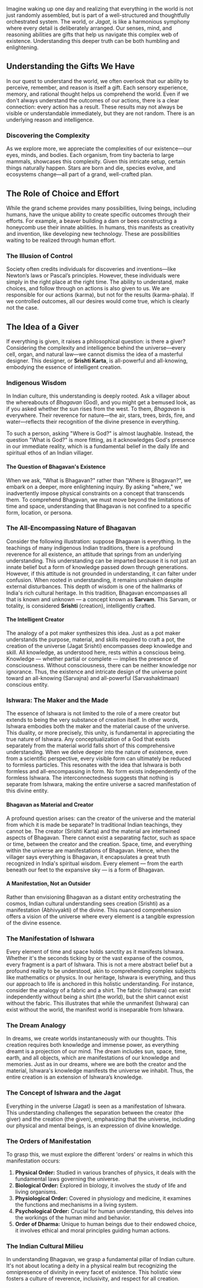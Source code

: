 Imagine waking up one day and realizing that everything in the world is not just randomly assembled, but is part of a well-structured and thoughtfully orchestrated system. The world, or *Jagat*, is like a harmonious symphony where every detail is deliberately arranged. Our senses, mind, and reasoning abilities are gifts that help us navigate this complex web of existence. Understanding this deeper truth can be both humbling and enlightening.

## Understanding the Gifts We Have

In our quest to understand the world, we often overlook that our ability to perceive, remember, and reason is itself a gift. Each sensory experience, memory, and rational thought helps us comprehend the world. Even if we don't always understand the outcomes of our actions, there is a clear connection: every action has a result. These results may not always be visible or understandable immediately, but they are not random. There is an underlying reason and intelligence.

### Discovering the Complexity

As we explore more, we appreciate the complexities of our existence—our eyes, minds, and bodies. Each organism, from tiny bacteria to large mammals, showcases this complexity. Given this intricate setup, certain things naturally happen. Stars are born and die, species evolve, and ecosystems change—all part of a grand, well-crafted plan.

## The Role of Choice and Effort

While the grand scheme provides many possibilities, living beings, including humans, have the unique ability to create specific outcomes through their efforts. For example, a beaver building a dam or bees constructing a honeycomb use their innate abilities. In humans, this manifests as creativity and invention, like developing new technology. These are possibilities waiting to be realized through human effort.

### The Illusion of Control

Society often credits individuals for discoveries and inventions—like Newton’s laws or Pascal’s principles. However, these individuals were simply in the right place at the right time. The ability to understand, make choices, and follow through on actions is also given to us. We are responsible for our actions (karma), but not for the results (karma-phala). If we controlled outcomes, all our desires would come true, which is clearly not the case.

## The Idea of a Giver

If everything is given, it raises a philosophical question: is there a giver? Considering the complexity and intelligence behind the universe—every cell, organ, and natural law—we cannot dismiss the idea of a masterful designer. This designer, or **Srishti Karta**, is all-powerful and all-knowing, embodying the essence of intelligent creation.

### Indigenous Wisdom

In Indian culture, this understanding is deeply rooted. Ask a villager about the whereabouts of *Bhagavan* (God), and you might get a bemused look, as if you asked whether the sun rises from the west. To them, *Bhagavan* is everywhere. Their reverence for nature—the air, stars, trees, birds, fire, and water—reflects their recognition of the divine presence in everything.

To such a person, asking "Where is God?" is almost laughable. Instead, the question "What is God?" is more fitting, as it acknowledges God's presence in our immediate reality, which is a fundamental belief in the daily life and spiritual ethos of an Indian villager.

#### The Question of Bhagavan's Existence
When we ask, "What is Bhagavan?" rather than "Where is Bhagavan?", we embark on a deeper, more enlightening inquiry. By asking "where," we inadvertently impose physical constraints on a concept that transcends them. To comprehend Bhagavan, we must move beyond the limitations of time and space, understanding that Bhagavan is not confined to a specific form, location, or persona.
### The All-Encompassing Nature of Bhagavan
Consider the following illustration: suppose Bhagavan is everything. In the teachings of many indigenous Indian traditions, there is a profound reverence for all existence, an attitude that springs from an underlying understanding. This understanding can be imparted because it is not just an innate belief but a form of knowledge passed down through generations.
However, if this attitude is not grounded in understanding, it can falter under confusion. When rooted in understanding, it remains unshaken despite external disturbances. This depth of wisdom is one of the hallmarks of India's rich cultural heritage.
In this tradition, Bhagavan encompasses all that is known and unknown — a concept known as **Sarvam**. This Sarvam, or totality, is considered **Srishti** (creation), intelligently crafted.
#### The Intelligent Creator
The analogy of a pot maker synthesizes this idea. Just as a pot maker understands the purpose, material, and skills required to craft a pot, the creation of the universe (Jagat Srishti) encompasses deep knowledge and skill. 
All knowledge, as understood here, rests within a conscious being. Knowledge — whether partial or complete — implies the presence of consciousness. Without consciousness, there can be neither knowledge nor ignorance. Thus, the existence and intricate design of the universe point toward an all-knowing (Sarvajna) and all-powerful (Sarvashaktimaan) conscious entity.
### Ishwara: The Maker and the Made
The essence of Ishwara is not limited to the role of a mere creator but extends to being the very substance of creation itself. In other words, Ishwara embodies both the maker and the material cause of the universe. This duality, or more precisely, this unity, is fundamental in appreciating the true nature of Ishwara. Any conceptualization of a God that exists separately from the material world falls short of this comprehensive understanding.
When we delve deeper into the nature of existence, even from a scientific perspective, every visible form can ultimately be reduced to formless particles. This resonates with the idea that Ishwara is both formless and all-encompassing in form. No form exists independently of the formless Ishwara. The interconnectedness suggests that nothing is separate from Ishwara, making the entire universe a sacred manifestation of this divine entity.
#### Bhagavan as Material and Creator
A profound question arises: can the creator of the universe and the material from which it is made be separate? In traditional Indian teachings, they cannot be. The creator (Srishti Karta) and the material are intertwined aspects of Bhagavan. There cannot exist a separating factor, such as space or time, between the creator and the creation. 
Space, time, and everything within the universe are manifestations of Bhagavan. Hence, when the villager says everything is Bhagavan, it encapsulates a great truth recognized in India's spiritual wisdom. Every element — from the earth beneath our feet to the expansive sky — is a form of Bhagavan. 
#### A Manifestation, Not an Outsider
Rather than envisioning Bhagavan as a distant entity orchestrating the cosmos, Indian cultural understanding sees creation (Srishti) as a manifestation (Abhivyakti) of the divine. This nuanced comprehension offers a vision of the universe where every element is a tangible expression of the divine essence.

### The Manifestation of Ishwara
Every element of time and space holds sanctity as it manifests Ishwara. Whether it's the seconds ticking by or the vast expanse of the cosmos, every fragment is a part of Ishwara. This is not a mere abstract belief but a profound reality to be understood, akin to comprehending complex subjects like mathematics or physics. In our heritage, Ishwara is everything, and thus our approach to life is anchored in this holistic understanding.
For instance, consider the analogy of a fabric and a shirt. The fabric (Ishwara) can exist independently without being a shirt (the world), but the shirt cannot exist without the fabric. This illustrates that while the unmanifest (Ishwara) can exist without the world, the manifest world is inseparable from Ishwara.
### The Dream Analogy
In dreams, we create worlds instantaneously with our thoughts. This creation requires both knowledge and immense power, as everything dreamt is a projection of our mind. The dream includes sun, space, time, earth, and all objects, which are manifestations of our knowledge and memories. Just as in our dreams, where we are both the creator and the material, Ishwara's knowledge manifests the universe we inhabit. Thus, the entire creation is an extension of Ishwara’s knowledge.

### The Concept of Ishwara and the Jagat

Everything in the universe (Jagat) is seen as a manifestation of Ishwara. This understanding challenges the separation between the creator (the giver) and the creation (the given), emphasizing that the universe, including our physical and mental beings, is an expression of divine knowledge.

### The Orders of Manifestation

To grasp this, we must explore the different 'orders' or realms in which this manifestation occurs:

1.  **Physical Order:** Studied in various branches of physics, it deals with the fundamental laws governing the universe.
2.  **Biological Order:** Explored in biology, it involves the study of life and living organisms.
3.  **Physiological Order:** Covered in physiology and medicine, it examines the functions and mechanisms in a living system.
4.  **Psychological Order:** Crucial for human understanding, this delves into the workings of the human mind and behavior.
5.  **Order of Dharma:** Unique to human beings due to their endowed choice, it involves ethical and moral principles guiding human actions.


### The Indian Cultural Milieu
In understanding Bhagavan, we grasp a fundamental pillar of Indian culture. It's not about locating a deity in a physical realm but recognizing the omnipresence of divinity in every facet of existence. This holistic view fosters a culture of reverence, inclusivity, and respect for all creation.
